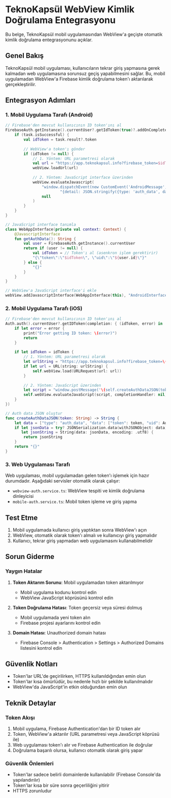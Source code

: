 # TeknoKapsül WebView Kimlik Doğrulama Entegrasyonu

Bu belge, TeknoKapsül mobil uygulamasından WebView'a geçişte otomatik kimlik doğrulama entegrasyonunu açıklar.

## Genel Bakış

TeknoKapsül mobil uygulaması, kullanıcıların tekrar giriş yapmasına gerek kalmadan web uygulamasına sorunsuz geçiş yapabilmesini sağlar. Bu, mobil uygulamadan WebView'a Firebase kimlik doğrulama token'ı aktarılarak gerçekleştirilir.

## Entegrasyon Adımları

### 1. Mobil Uygulama Tarafı (Android)

```kotlin
// Firebase'den mevcut kullanıcının ID token'ını al
FirebaseAuth.getInstance().currentUser?.getIdToken(true)?.addOnCompleteListener { task ->
    if (task.isSuccessful) {
        val idToken = task.result?.token
        
        // WebView'a token'ı gönder
        if (idToken != null) {
            // 1. Yöntem: URL parametresi olarak
            val url = "https://app.teknokapsul.info?firebase_token=$idToken"
            webView.loadUrl(url)
            
            // 2. Yöntem: JavaScript interface üzerinden
            webView.evaluateJavascript(
                "window.dispatchEvent(new CustomEvent('AndroidMessage', " +
                        "{detail: JSON.stringify({type: 'auth_data', data: {token: '$idToken'}})}));",
                null
            )
        }
    }
}

// JavaScript interface tanımla
class WebAppInterface(private val context: Context) {
    @JavascriptInterface
    fun getAuthData(): String {
        val user = FirebaseAuth.getInstance().currentUser
        return if (user != null) {
            val idToken = // Token'ı al (asenkron işlem gerektirir)
            "{\"token\":\"$idToken\", \"uid\":\"${user.id}\"}"
        } else {
            "{}"
        }
    }
}

// WebView'a JavaScript interface'i ekle
webView.addJavascriptInterface(WebAppInterface(this), "AndroidInterface")
```

### 2. Mobil Uygulama Tarafı (iOS)

```swift
// Firebase'den mevcut kullanıcının ID token'ını al
Auth.auth().currentUser?.getIDToken(completion: { (idToken, error) in
    if let error = error {
        print("Error getting ID token: \(error)")
        return
    }
    
    if let idToken = idToken {
        // 1. Yöntem: URL parametresi olarak
        let urlString = "https://app.teknokapsul.info?firebase_token=\(idToken)"
        if let url = URL(string: urlString) {
            self.webView.load(URLRequest(url: url))
        }
        
        // 2. Yöntem: JavaScript üzerinden
        let script = "window.postMessage('\(self.createAuthDataJSON(token: idToken))', '*');"
        self.webView.evaluateJavaScript(script, completionHandler: nil)
    }
})

// Auth data JSON oluştur
func createAuthDataJSON(token: String) -> String {
    let data = ["type": "auth_data", "data": ["token": token, "uid": Auth.auth().currentUser?.uid ?? ""]]
    if let jsonData = try? JSONSerialization.data(withJSONObject: data),
       let jsonString = String(data: jsonData, encoding: .utf8) {
        return jsonString
    }
    return "{}"
}
```

### 3. Web Uygulaması Tarafı

Web uygulaması, mobil uygulamadan gelen token'ı işlemek için hazır durumdadır. Aşağıdaki servisler otomatik olarak çalışır:

- `webview-auth.service.ts`: WebView tespiti ve kimlik doğrulama dinleyicisi
- `mobile-auth.service.ts`: Mobil token işleme ve giriş yapma

## Test Etme

1. Mobil uygulamada kullanıcı giriş yaptıktan sonra WebView'ı açın
2. WebView, otomatik olarak token'ı almalı ve kullanıcıyı giriş yapmalıdır
3. Kullanıcı, tekrar giriş yapmadan web uygulamasını kullanabilmelidir

## Sorun Giderme

### Yaygın Hatalar

1. **Token Aktarım Sorunu**: Mobil uygulamadan token aktarılmıyor
   - Mobil uygulama kodunu kontrol edin
   - WebView JavaScript köprüsünü kontrol edin

2. **Token Doğrulama Hatası**: Token geçersiz veya süresi dolmuş
   - Mobil uygulamada yeni token alın
   - Firebase projesi ayarlarını kontrol edin

3. **Domain Hatası**: Unauthorized domain hatası
   - Firebase Console > Authentication > Settings > Authorized Domains listesini kontrol edin

## Güvenlik Notları

- Token'lar URL'de geçirilirken, HTTPS kullanıldığından emin olun
- Token'lar kısa ömürlüdür, bu nedenle hızlı bir şekilde kullanılmalıdır
- WebView'da JavaScript'in etkin olduğundan emin olun

## Teknik Detaylar

### Token Akışı

1. Mobil uygulama, Firebase Authentication'dan bir ID token alır
2. Token, WebView'a aktarılır (URL parametresi veya JavaScript köprüsü ile)
3. Web uygulaması token'ı alır ve Firebase Authentication ile doğrular
4. Doğrulama başarılı olursa, kullanıcı otomatik olarak giriş yapar

### Güvenlik Önlemleri

- Token'lar sadece belirli domainlerde kullanılabilir (Firebase Console'da yapılandırılır)
- Token'lar kısa bir süre sonra geçerliliğini yitirir
- HTTPS zorunludur
